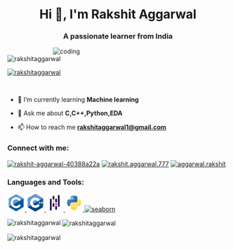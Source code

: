 <h1 align="center">Hi 👋, I'm Rakshit Aggarwal</h1>
<h3 align="center">A passionate learner from India</h3>
<img align="right" width=400 alt="coding" src"https://i.pinimg.com/736x/f9/55/f3/f955f32968656151d85142aabd93afa9.jpg">

<p align="left"> <img src="https://komarev.com/ghpvc/?username=rakshitaggarwal&label=Profile%20views&color=0e75b6&style=flat" alt="rakshitaggarwal" /> </p>

<p align="left"> <a href="https://github.com/ryo-ma/github-profile-trophy"><img src="https://github-profile-trophy.vercel.app/?username=rakshitaggarwal" alt="rakshitaggarwal" /></a> </p>

<p align="left"> <a href="https://twitter.com/" target="blank"><img src="https://img.shields.io/twitter/follow/?logo=twitter&style=for-the-badge" alt="" /></a> </p>

- 🌱 I’m currently learning **Machine learning**

- 💬 Ask me about **C,C++,Python,EDA**

- 📫 How to reach me **rakshitaggarwal1@gmail.com**

<h3 align="left">Connect with me:</h3>
<p align="left">
<a href="https://linkedin.com/in/rakshit-aggarwal-40388a22a" target="blank"><img align="center" src="https://raw.githubusercontent.com/rahuldkjain/github-profile-readme-generator/master/src/images/icons/Social/linked-in-alt.svg" alt="rakshit-aggarwal-40388a22a" height="30" width="40" /></a>
<a href="https://fb.com/rakshit.aggarwal.777" target="blank"><img align="center" src="https://raw.githubusercontent.com/rahuldkjain/github-profile-readme-generator/master/src/images/icons/Social/facebook.svg" alt="rakshit.aggarwal.777" height="30" width="40" /></a>
<a href="https://instagram.com/aggarwal.rakshit" target="blank"><img align="center" src="https://raw.githubusercontent.com/rahuldkjain/github-profile-readme-generator/master/src/images/icons/Social/instagram.svg" alt="aggarwal.rakshit" height="30" width="40" /></a>
</p>

<h3 align="left">Languages and Tools:</h3>
<p align="left"> <a href="https://www.cprogramming.com/" target="_blank" rel="noreferrer"> <img src="https://raw.githubusercontent.com/devicons/devicon/master/icons/c/c-original.svg" alt="c" width="40" height="40"/> </a> <a href="https://www.w3schools.com/cpp/" target="_blank" rel="noreferrer"> <img src="https://raw.githubusercontent.com/devicons/devicon/master/icons/cplusplus/cplusplus-original.svg" alt="cplusplus" width="40" height="40"/> </a> <a href="https://pandas.pydata.org/" target="_blank" rel="noreferrer"> <img src="https://raw.githubusercontent.com/devicons/devicon/2ae2a900d2f041da66e950e4d48052658d850630/icons/pandas/pandas-original.svg" alt="pandas" width="40" height="40"/> </a> <a href="https://www.python.org" target="_blank" rel="noreferrer"> <img src="https://raw.githubusercontent.com/devicons/devicon/master/icons/python/python-original.svg" alt="python" width="40" height="40"/> </a> <a href="https://seaborn.pydata.org/" target="_blank" rel="noreferrer"> <img src="https://seaborn.pydata.org/_images/logo-mark-lightbg.svg" alt="seaborn" width="40" height="40"/> </a> </p>

<p><img align="left" src="https://github-readme-stats.vercel.app/api/top-langs?username=rakshitaggarwal&show_icons=true&locale=en&layout=compact" alt="rakshitaggarwal" /></p>

<p>&nbsp;<img align="center" src="https://github-readme-stats.vercel.app/api?username=rakshitaggarwal&show_icons=true&locale=en" alt="rakshitaggarwal" /></p>

<p><img align="center" src="https://github-readme-streak-stats.herokuapp.com/?user=rakshitaggarwal&" alt="rakshitaggarwal" /></p>
